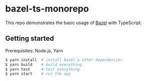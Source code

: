# bazel-ts-monorepo

This repo demonstrates the basic usage of [Bazel](https://bazel.build/) with TypeScript.

## Getting started

Prerequisites: Node.js, Yarn

```sh
$ yarn install  # install bazel & other dependencies
$ yarn build    # build everything
$ yarn test     # test everything
$ yarn start    # run the app
```
